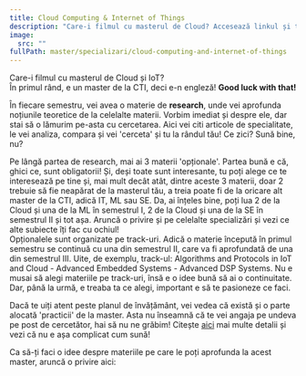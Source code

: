 ```yaml
---
title: Cloud Computing & Internet of Things
description: "Care-i filmul cu masterul de Cloud? Accesează linkul și te lămurim! "
image:
  src: ""
fullPath: master/specializari/cloud-computing-and-internet-of-things
---
```

Care-i filmul cu masterul de Cloud și IoT?\
În primul rând, e un master de la CTI, deci e-n engleză! **Good luck with that!**

În fiecare semestru, vei avea o materie de **research**, unde vei aprofunda noțiunile teoretice de la celelalte materii. Vorbim imediat și despre ele, dar stai să o lămurim pe-asta cu cercetarea. Aici vei citi articole de specialitate, le vei analiza, compara și vei 'cerceta' și tu la rândul tău! Ce zici? Sună bine, nu? 

Pe lângă partea de research, mai ai 3 materii 'opționale'. Partea bună e că, ghici ce, sunt obligatorii! Și, deși toate sunt interesante, tu poți alege ce te interesează pe tine și, mai mult decât atât, dintre aceste 3 materii, doar 2 trebuie să fie neapărat de la masterul tău, a treia poate fi de la oricare alt master de la CTI, adică IT, ML sau SE. Da, ai înțeles bine, poți lua 2 de la Cloud și una de la ML în semestrul I, 2 de la Cloud și una de la SE în semestrul II și tot așa. Aruncă o privire și pe celelalte specializări și vezi ce alte subiecte îți fac cu ochiul!\
Opționalele sunt organizate pe track-uri. Adică o materie începută în primul semestru se continuă cu una din semestrul II, care va fi aprofundată de una din semestrul III. Uite, de exemplu, track-ul: Algorithms and Protocols in IoT and Cloud - Advanced Embedded Systems - Advanced DSP Systems. Nu e musai să alegi materiile pe track-uri, însă e o idee bună să ai o continuitate. Dar, până la urmă, e treaba ta ce alegi, important e să te pasioneze ce faci. 

Dacă te uiți atent peste planul de învățământ, vei vedea că există și o parte alocată 'practicii' de la master. Asta nu înseamnă că te vei angaja pe undeva pe post de cercetător, hai să nu ne grăbim! Citește [aici](https://ac.upt.ro/practica-master/) mai multe detalii și vezi că nu e așa complicat cum sună!

Ca să-ți faci o idee despre materiile pe care le poți aprofunda la acest master, aruncă o privire aici:

<Fig src="/uploads/cciot.png" alt="Subiectele de la Cloud și IoT" caption="Subiectele de la Cloud și IoT"></Fig>